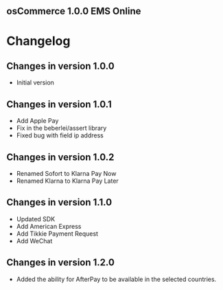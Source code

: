 osCommerce 1.0.0 EMS Online
------------------------------

# Changelog #

## Changes in version 1.0.0
+ Initial version
## Changes in version 1.0.1
+ Add Apple Pay
+ Fix in the beberlei/assert library
+ Fixed bug with field ip address

## Changes in version 1.0.2
+ Renamed Sofort to Klarna Pay Now
+ Renamed Klarna to Klarna Pay Later

## Changes in version 1.1.0

* Updated SDK
* Add American Express
* Add Tikkie Payment Request
* Add WeChat

## Changes in version 1.2.0

* Added the ability for AfterPay to be available in the selected countries.